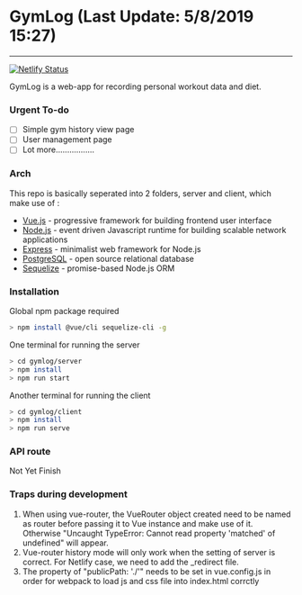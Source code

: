 # GymLog (Last Update: 5/8/2019 15:27)
---
[![Netlify Status](https://api.netlify.com/api/v1/badges/94d94cfc-2cbf-43df-8f42-35327ddb779b/deploy-status)](https://app.netlify.com/sites/dreamy-archimedes-5cd57a/deploys)

GymLog is a web-app for recording personal workout data and diet.

### Urgent To-do
- [ ] Simple gym history view page 
- [ ] User management page
- [ ] Lot more.................

### Arch

This repo is basically seperated into 2 folders, server and client, which make use of :

* [Vue.js](https://vuejs.org/) - progressive framework for building frontend user interface
* [Node.js](https://nodejs.org/en/) - event driven Javascript runtime for building scalable network applications
* [Express](https://expressjs.com/) - minimalist web framework for Node.js
* [PostgreSQL](https://www.postgresql.org/) - open source relational database
* [Sequelize](http://docs.sequelizejs.com/) - promise-based Node.js ORM

### Installation
Global npm package required
```sh
> npm install @vue/cli sequelize-cli -g
```
One terminal for running the server
```sh
> cd gymlog/server
> npm install
> npm run start
```
Another terminal for running the client
```sh
> cd gymlog/client
> npm install
> npm run serve
```

### API route
Not Yet Finish

### Traps during development
1. When using vue-router, the VueRouter object created need to be named as router before passing it to Vue instance and make use of it. Otherwise "Uncaught TypeError: Cannot read property 'matched' of undefined" will appear.
2. Vue-router history mode will only work when the setting of server is correct. For Netlify case, we need to add the _redirect file.
3. The property of "publicPath: './'" needs to be set in vue.config.js in order for webpack to load js and css file into index.html corrctly